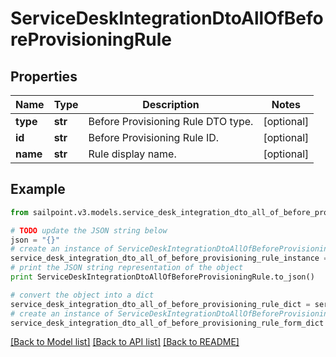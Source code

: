 # ServiceDeskIntegrationDtoAllOfBeforeProvisioningRule


## Properties

Name | Type | Description | Notes
------------ | ------------- | ------------- | -------------
**type** | **str** | Before Provisioning Rule DTO type. | [optional] 
**id** | **str** | Before Provisioning Rule ID. | [optional] 
**name** | **str** | Rule display name. | [optional] 

## Example

```python
from sailpoint.v3.models.service_desk_integration_dto_all_of_before_provisioning_rule import ServiceDeskIntegrationDtoAllOfBeforeProvisioningRule

# TODO update the JSON string below
json = "{}"
# create an instance of ServiceDeskIntegrationDtoAllOfBeforeProvisioningRule from a JSON string
service_desk_integration_dto_all_of_before_provisioning_rule_instance = ServiceDeskIntegrationDtoAllOfBeforeProvisioningRule.from_json(json)
# print the JSON string representation of the object
print ServiceDeskIntegrationDtoAllOfBeforeProvisioningRule.to_json()

# convert the object into a dict
service_desk_integration_dto_all_of_before_provisioning_rule_dict = service_desk_integration_dto_all_of_before_provisioning_rule_instance.to_dict()
# create an instance of ServiceDeskIntegrationDtoAllOfBeforeProvisioningRule from a dict
service_desk_integration_dto_all_of_before_provisioning_rule_form_dict = service_desk_integration_dto_all_of_before_provisioning_rule.from_dict(service_desk_integration_dto_all_of_before_provisioning_rule_dict)
```
[[Back to Model list]](../README.md#documentation-for-models) [[Back to API list]](../README.md#documentation-for-api-endpoints) [[Back to README]](../README.md)


